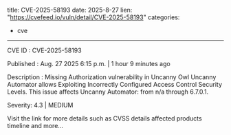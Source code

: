  
title: CVE-2025-58193
date: 2025-8-27
lien: "https://cvefeed.io/vuln/detail/CVE-2025-58193"
categories:
  - cve
---

CVE ID : CVE-2025-58193

Published :  Aug. 27
2025
6:15 p.m. | 1 hour
9 minutes ago

Description : Missing Authorization vulnerability in Uncanny Owl Uncanny Automator allows Exploiting Incorrectly Configured Access Control Security Levels. This issue affects Uncanny Automator: from n/a through 6.7.0.1.

Severity: 4.3 | MEDIUM

Visit the link for more details
such as CVSS details
affected products
timeline
and more...
